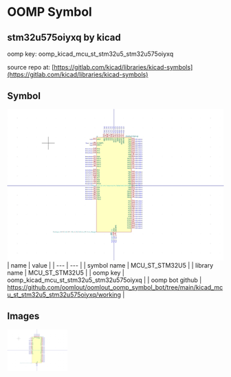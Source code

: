# OOMP Symbol  
## stm32u575oiyxq  by kicad  
  
oomp key: oomp_kicad_mcu_st_stm32u5_stm32u575oiyxq  
  
source repo at: [https://gitlab.com/kicad/libraries/kicad-symbols](https://gitlab.com/kicad/libraries/kicad-symbols)  
## Symbol  
  
[![working.png](working_600.png)](working.png)  
| name | value | 
| --- | --- | 
| symbol name | MCU_ST_STM32U5 | 
| library name | MCU_ST_STM32U5 | 
| oomp key | oomp_kicad_mcu_st_stm32u5_stm32u575oiyxq | 
| oomp bot github | https://github.com/oomlout/oomlout_oomp_symbol_bot/tree/main/kicad_mcu_st_stm32u5_stm32u575oiyxq/working | 
## Images  
  
[![working.png](working_140.png)](working.png)  
